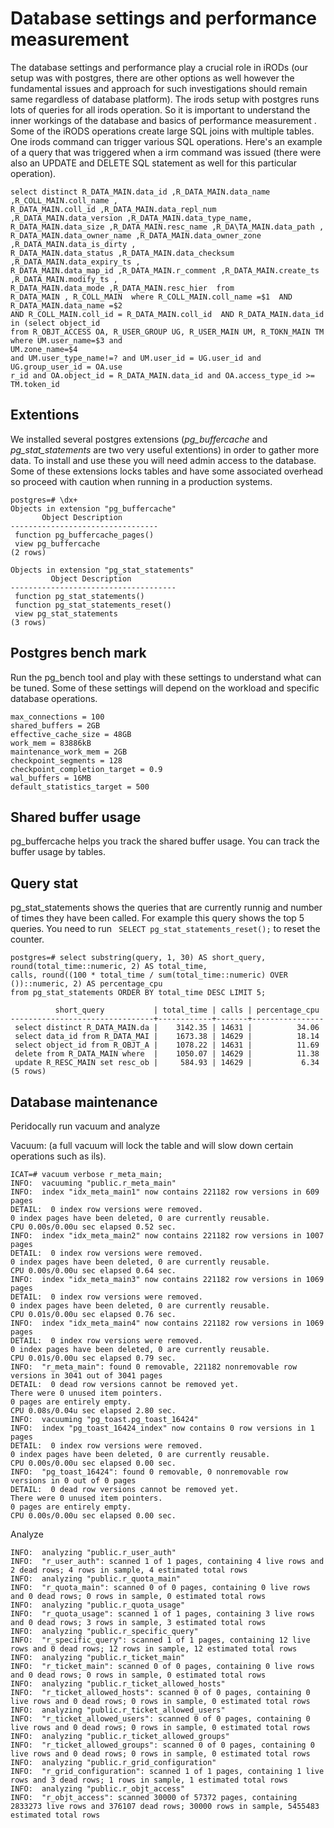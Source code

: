 # Database settings and performance measurement 

The database settings and performance play a crucial role in iRODs (our setup was with postgres, there are other options as well however the fundamental issues and approach for such investigations should remain same regardless of database platform). The irods setup with postgres runs lots of queries for all irods operation. So it is important to understand the inner workings of the database and basics of performance measurement . Some of the iRODS operations create large SQL joins with multiple tables. One irods command can trigger various SQL operations.  Here's an example of a query that was triggered when a irm command was issued (there were also an UPDATE and DELETE SQL statement as well for this particular operation). 

```
select distinct R_DATA_MAIN.data_id ,R_DATA_MAIN.data_name ,R_COLL_MAIN.coll_name ,
R_DATA_MAIN.coll_id ,R_DATA_MAIN.data_repl_num ,R_DATA_MAIN.data_version ,R_DATA_MAIN.data_type_name,
R_DATA_MAIN.data_size ,R_DATA_MAIN.resc_name ,R_DA\TA_MAIN.data_path ,
R_DATA_MAIN.data_owner_name ,R_DATA_MAIN.data_owner_zone ,R_DATA_MAIN.data_is_dirty ,
R_DATA_MAIN.data_status ,R_DATA_MAIN.data_checksum ,R_DATA_MAIN.data_expiry_ts ,
R_DATA_MAIN.data_map_id ,R_DATA_MAIN.r_comment ,R_DATA_MAIN.create_ts ,R_DATA_MAIN.modify_ts ,
R_DATA_MAIN.data_mode ,R_DATA_MAIN.resc_hier  from  
R_DATA_MAIN , R_COLL_MAIN  where R_COLL_MAIN.coll_name =$1  AND R_DATA_MAIN.data_name =$2  
AND R_COLL_MAIN.coll_id = R_DATA_MAIN.coll_id  AND R_DATA_MAIN.data_id in (select object_id 
from R_OBJT_ACCESS OA, R_USER_GROUP UG, R_USER_MAIN UM, R_TOKN_MAIN TM where UM.user_name=$3 and 
UM.zone_name=$4 
and UM.user_type_name!=? and UM.user_id = UG.user_id and UG.group_user_id = OA.use
r_id and OA.object_id = R_DATA_MAIN.data_id and OA.access_type_id >= TM.token_id
```

## Extentions 

We installed several postgres extensions (*pg_buffercache* and *pg_stat_statements* are two very useful extentions) in order to gather more data. To install and use these you will need admin access to the database. Some of these extensions locks tables and have some associated overhead so proceed with caution when running in a production systems. 

``` 
postgres=# \dx+
Objects in extension "pg_buffercache"
       Object Description        
---------------------------------
 function pg_buffercache_pages()
 view pg_buffercache
(2 rows)

Objects in extension "pg_stat_statements"
         Object Description          
-------------------------------------
 function pg_stat_statements()
 function pg_stat_statements_reset()
 view pg_stat_statements
(3 rows)
```

## Postgres bench mark 

Run the pg_bench tool and play with these settings to understand what can be tuned. Some of these settings will depend on the workload and specific database operations. 
```
max_connections = 100
shared_buffers = 2GB
effective_cache_size = 48GB
work_mem = 83886kB
maintenance_work_mem = 2GB
checkpoint_segments = 128
checkpoint_completion_target = 0.9
wal_buffers = 16MB
default_statistics_target = 500
```

## Shared buffer usage 

pg_buffercache helps you track the shared buffer usage. You can track the buffer usage by tables. 

##  Query stat 
pg_stat_statements shows the queries that are currently runnig and number of times they have been called. 
For example this query shows the top 5 queries. You need to run ``` SELECT pg_stat_statements_reset();``` to reset the counter. 

```
postgres=# select substring(query, 1, 30) AS short_query, round(total_time::numeric, 2) AS total_time, 
calls, round((100 * total_time / sum(total_time::numeric) OVER ())::numeric, 2) AS percentage_cpu 
from pg_stat_statements ORDER BY total_time DESC LIMIT 5;

          short_query           | total_time | calls | percentage_cpu 
--------------------------------+------------+-------+----------------
 select distinct R_DATA_MAIN.da |    3142.35 | 14631 |          34.06
 select data_id from R_DATA_MAI |    1673.38 | 14629 |          18.14
 select object_id from R_OBJT_A |    1078.22 | 14631 |          11.69
 delete from R_DATA_MAIN where  |    1050.07 | 14629 |          11.38
 update R_RESC_MAIN set resc_ob |     584.93 | 14629 |           6.34
(5 rows)
```
## Database maintenance 

Peridocally run vacuum and analyze 

Vacuum: (a full vacuum will lock the table and will slow down certain operations such as ils). 

```
ICAT=# vacuum verbose r_meta_main;
INFO:  vacuuming "public.r_meta_main"
INFO:  index "idx_meta_main1" now contains 221182 row versions in 609 pages
DETAIL:  0 index row versions were removed.
0 index pages have been deleted, 0 are currently reusable.
CPU 0.00s/0.00u sec elapsed 0.52 sec.
INFO:  index "idx_meta_main2" now contains 221182 row versions in 1007 pages
DETAIL:  0 index row versions were removed.
0 index pages have been deleted, 0 are currently reusable.
CPU 0.00s/0.00u sec elapsed 0.64 sec.
INFO:  index "idx_meta_main3" now contains 221182 row versions in 1069 pages
DETAIL:  0 index row versions were removed.
0 index pages have been deleted, 0 are currently reusable.
CPU 0.01s/0.00u sec elapsed 0.76 sec.
INFO:  index "idx_meta_main4" now contains 221182 row versions in 1069 pages
DETAIL:  0 index row versions were removed.
0 index pages have been deleted, 0 are currently reusable.
CPU 0.01s/0.00u sec elapsed 0.79 sec.
INFO:  "r_meta_main": found 0 removable, 221182 nonremovable row versions in 3041 out of 3041 pages
DETAIL:  0 dead row versions cannot be removed yet.
There were 0 unused item pointers.
0 pages are entirely empty.
CPU 0.08s/0.04u sec elapsed 2.80 sec.
INFO:  vacuuming "pg_toast.pg_toast_16424"
INFO:  index "pg_toast_16424_index" now contains 0 row versions in 1 pages
DETAIL:  0 index row versions were removed.
0 index pages have been deleted, 0 are currently reusable.
CPU 0.00s/0.00u sec elapsed 0.00 sec.
INFO:  "pg_toast_16424": found 0 removable, 0 nonremovable row versions in 0 out of 0 pages
DETAIL:  0 dead row versions cannot be removed yet.
There were 0 unused item pointers.
0 pages are entirely empty.
CPU 0.00s/0.00u sec elapsed 0.00 sec.
```
Analyze 
```
INFO:  analyzing "public.r_user_auth"
INFO:  "r_user_auth": scanned 1 of 1 pages, containing 4 live rows and 2 dead rows; 4 rows in sample, 4 estimated total rows
INFO:  analyzing "public.r_quota_main"
INFO:  "r_quota_main": scanned 0 of 0 pages, containing 0 live rows and 0 dead rows; 0 rows in sample, 0 estimated total rows
INFO:  analyzing "public.r_quota_usage"
INFO:  "r_quota_usage": scanned 1 of 1 pages, containing 3 live rows and 0 dead rows; 3 rows in sample, 3 estimated total rows
INFO:  analyzing "public.r_specific_query"
INFO:  "r_specific_query": scanned 1 of 1 pages, containing 12 live rows and 0 dead rows; 12 rows in sample, 12 estimated total rows
INFO:  analyzing "public.r_ticket_main"
INFO:  "r_ticket_main": scanned 0 of 0 pages, containing 0 live rows and 0 dead rows; 0 rows in sample, 0 estimated total rows
INFO:  analyzing "public.r_ticket_allowed_hosts"
INFO:  "r_ticket_allowed_hosts": scanned 0 of 0 pages, containing 0 live rows and 0 dead rows; 0 rows in sample, 0 estimated total rows
INFO:  analyzing "public.r_ticket_allowed_users"
INFO:  "r_ticket_allowed_users": scanned 0 of 0 pages, containing 0 live rows and 0 dead rows; 0 rows in sample, 0 estimated total rows
INFO:  analyzing "public.r_ticket_allowed_groups"
INFO:  "r_ticket_allowed_groups": scanned 0 of 0 pages, containing 0 live rows and 0 dead rows; 0 rows in sample, 0 estimated total rows
INFO:  analyzing "public.r_grid_configuration"
INFO:  "r_grid_configuration": scanned 1 of 1 pages, containing 1 live rows and 3 dead rows; 1 rows in sample, 1 estimated total rows
INFO:  analyzing "public.r_objt_access"
INFO:  "r_objt_access": scanned 30000 of 57372 pages, containing 2833273 live rows and 376107 dead rows; 30000 rows in sample, 5455483 estimated total rows
```
